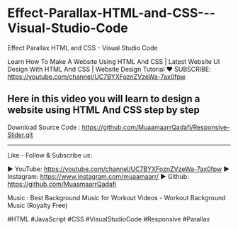# Effect-Parallax-HTML-and-CSS---Visual-Studio-Code

Effect Parallax HTML and CSS - Visual Studio Code

Learn How To Make A Website Using HTML And CSS | Latest Website UI Design With HTML And CSS | Website Design Tutorial
❤️ SUBSCRIBE: https://youtube.com/channel/UC7BYXFoznZVzeWa-7ax0fpw

Here in this video you will learn to design a website using HTML And CSS step by step
-------------------------------------
Download Source Code : https://github.com/MuaamaarrQadafi/Responsive-Slider.git

-------------------------------------
Like - Follow & Subscribe us:

► YouTube: https://youtube.com/channel/UC7BYXFoznZVzeWa-7ax0fpw
► Instagram: https://www.instagram.com/muaamaarr/
► Github: https://github.com/MuaamaarrQadafi

Music : Best Background Music for Workout Videos - Workout Background Music (Royalty Free)

#HTML #JavaScript #CSS #VisualStudioCode #Responsive #Parallax
